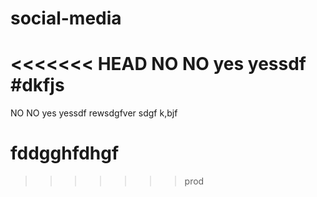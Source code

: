 # social-media

<<<<<<< HEAD
NO NO yes yessdf
#dkfjs
=======
NO NO yes yessdf rewsdgfver sdgf
k,bjf 
# fddgghfdhgf
>>>>>>> prod
